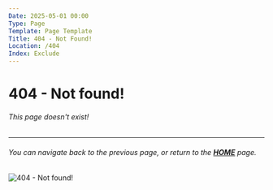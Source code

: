 ```yaml
---
Date: 2025-05-01 00:00
Type: Page
Template: Page Template
Title: 404 - Not Found!
Location: /404
Index: Exclude
---
```


# 404 - Not found!

###### This page doesn't exist!

---

###### You can navigate back to the previous page, or return to the [**HOME**](/) page.


![404 - Not found!](https://media4.giphy.com/media/ZkFJdwctdeoZq/giphy.gif?cid=6c09b95239y4kpwigkm9jbxsbvvsy5dev2qt4v9wuniy6t50&ep=v1_internal_gif_by_id&rid=giphy.gif&ct=g)
